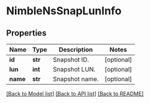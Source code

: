 # NimbleNsSnapLunInfo

## Properties
Name | Type | Description | Notes
------------ | ------------- | ------------- | -------------
**id** | **str** | Snapshot ID. | [optional] 
**lun** | **int** | Snapshot LUN. | [optional] 
**name** | **str** | Snapshot name. | [optional] 

[[Back to Model list]](../README.md#documentation-for-models) [[Back to API list]](../README.md#documentation-for-api-endpoints) [[Back to README]](../README.md)


